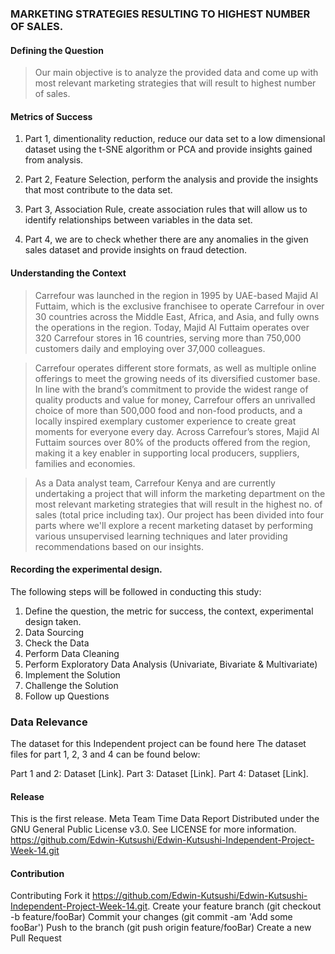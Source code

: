 ### MARKETING STRATEGIES RESULTING TO HIGHEST NUMBER OF SALES.

#### Defining the Question

> Our main objective is to analyze the provided data and come up with most relevant marketing strategies that will result to highest number of sales.

#### Metrics of Success

1. Part 1, dimentionality reduction, reduce our data set to a low dimensional dataset using the t-SNE algorithm or PCA and provide insights gained from analysis.

2. Part 2, Feature Selection, perform the analysis and provide the insights that most contribute to the data set.

3. Part 3, Association Rule, create association rules that will allow us to identify relationships between variables in the data set.

4. Part 4, we are to check whether there are any anomalies in the given sales dataset and provide insights on fraud detection.

#### Understanding the Context

> Carrefour was launched in the region in 1995 by UAE-based Majid Al Futtaim, which is the exclusive franchisee to operate Carrefour in over 30 countries across the Middle East, Africa, and Asia, and fully owns the operations in the region. Today, Majid Al Futtaim operates over 320 Carrefour stores in 16 countries, serving more than 750,000 customers daily and employing over 37,000 colleagues.

> Carrefour operates different store formats, as well as multiple online offerings to meet the growing needs of its diversified customer base. In line with the brand’s commitment to provide the widest range of quality products and value for money, Carrefour offers an unrivalled choice of more than 500,000 food and non-food products, and a locally inspired exemplary customer experience to create great moments for everyone every day. Across Carrefour’s stores, Majid Al Futtaim sources over 80% of the products offered from the region, making it a key enabler in supporting local producers, suppliers, families and economies.

> As a Data analyst team, Carrefour Kenya and are currently undertaking a project that will inform the marketing department on the most relevant marketing strategies that will result in the highest no. of sales (total price including tax). Our project has been divided into four parts where we'll explore a recent marketing dataset by performing various unsupervised learning techniques and later providing recommendations based on our insights.

#### Recording the experimental design.

The following steps will be followed in conducting this study: 

1. Define the question, the metric for success, the context, experimental design taken.
2. Data Sourcing
3. Check the Data
4. Perform Data Cleaning
5. Perform Exploratory Data Analysis  (Univariate, Bivariate & Multivariate)
6. Implement the Solution
7. Challenge the Solution
8. Follow up Questions

### Data Relevance

The dataset for this Independent project can be found here The dataset files for part 1, 2, 3 and 4 can be found below:

Part 1 and 2: Dataset [Link].
Part 3: Dataset [Link].
Part 4: Dataset [Link].  

#### Release

This is the first release. Meta Team Time Data Report Distributed under the GNU General Public License v3.0. See LICENSE for more information. https://github.com/Edwin-Kutsushi/Edwin-Kutsushi-Independent-Project-Week-14.git

#### Contribution 

Contributing Fork it https://github.com/Edwin-Kutsushi/Edwin-Kutsushi-Independent-Project-Week-14.git. Create your feature branch (git checkout -b feature/fooBar) Commit your changes (git commit -am 'Add some fooBar') Push to the branch (git push origin feature/fooBar) Create a new Pull Request
